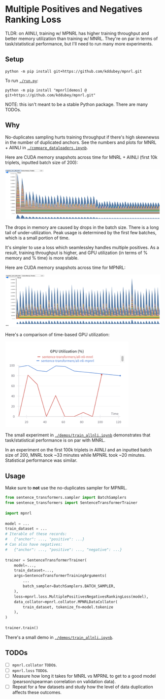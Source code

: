 # Multiple Positives and Negatives Ranking Loss

TLDR: on AllNLI, training w/ MPNRL has higher training throughput and better memory
utilization than training w/ MNRL. They're on par in terms of task/statistical
performance, but I'll need to run many more experiments.


## Setup

```
python -m pip install git+https://github.com/kddubey/mpnrl.git
```

To run [`./run.py`](./run.py):

```
python -m pip install "mpnrl[demos] @ git+https://github.com/kddubey/mpnrl.git"
```


NOTE: this isn't meant to be a stable Python package. There are many TODOs.


## Why

No-duplicates sampling hurts training throughput if there's high skewnewss in the number
of duplicated anchors. See the numbers and plots for MNRL + AllNLI in
[`./compare_dataloaders.ipynb`](./compare_dataloaders.ipynb).

Here are CUDA memory snapshots across time for MNRL + AllNLI (first 10k triplets,
inputted batch size of 200):

![](./images/memory_snapshots/mnrl.png)

The drops in memory are caused by drops in the batch size.  There is a long tail of
under-utilization. Peak usage is determined by the first few batches, which is a small
portion of time.

It's simpler to use a loss which seamlessley handles multiple positives. As a result,
training throughput is higher, and GPU utilization (in terms of % memory and % time) is
more stable.

Here are CUDA memory snapshots across time for MPNRL:

![](./images/memory_snapshots/mpnrl.png)

Here's a comparison of time-based GPU utilization:

<img src="./images/gpu_utilization_time.png" alt="drawing" width="400"/>

The small experiment in [`./demos/train_allnli.ipynb`](./demos/train_allnli.ipynb)
demonstrates that task/statistical performance is on par with MNRL.

In an experiment on the first 100k triplets in AllNLI and an inputted batch size of 200,
MNRL took ~33 minutes while MPNRL took ~20 minutes. Statistical performance was similar.


## Usage

Make sure to **not** use the no-duplicates sampler for MPNRL.

```python
from sentence_transformers.sampler import BatchSamplers
from sentence_transformers import SentenceTransformerTrainer

import mpnrl

model = ...
train_dataset = ...
# Iterable of these records:
#   {"anchor": ..., "positive": ...}
# Can also have negatives:
#   {"anchor": ..., "positive": ..., "negative": ...}

trainer = SentenceTransformerTrainer(
    model=...,
    train_dataset=...,
    args=SentenceTransformerTrainingArguments(
        ...
        batch_sampler=BatchSamplers.BATCH_SAMPLER,
    ),
    loss=mpnrl.loss.MultiplePositivesNegativesRankingLoss(model),
    data_collator=mpnrl.collator.MPNRLDataCollator(
        train_dataset, tokenize_fn=model.tokenize
    ),
)

trainer.train()
```

There's a small demo in [`./demos/train_allnli.ipynb`](./demos/train_allnli.ipynb).


## TODOs

- [ ] `mpnrl.collator` `TODO`s.
- [ ] `mpnrl.loss` `TODO`s.
- [ ] Measure how long it takes for MNRL vs MPRNL to get to a good model
(pearson/spearman correlation on validation data).
- [ ] Repeat for a few datasets and study how the level of data duplication affects
these outcomes.
